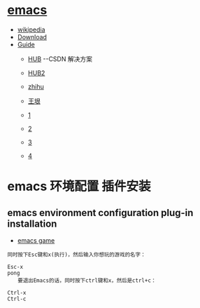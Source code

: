 # [emacs](https://www.gnu.org/software/emacs/tour/)
  * [wikipedia](https://zh.wikipedia.org/wiki/Emacs)
  * [Download](https://ftp.gnu.org/gnu/emacs/windows/)
  * [Guide](https://github.com/redguardtoo/mastering-emacs-in-one-year-guide/blob/master/guide-zh.org)
    * [HUB](http://blog.csdn.net/PfanAya/article/category/784884)  --CSDN 解决方案
    * [HUB2](http://www.cnblogs.com/robertzml/tag/Emacs/)
    * [zhihu](http://www.zhihu.com/topic/19572409)
    * [王垠](http://arch.pconline.com.cn//pcedu/soft/gj/photo/0609/865628.html)
    
    * [1](http://ergoemacs.org/emacs/emacs.html)
    * [2](http://www.emacswiki.org/emacs/%E5%9F%BA%E6%9C%AC%E6%93%8D%E4%BD%9C)
    * [3](http://www.cbi.pku.edu.cn/chinese/documents/csdoc/emacs/)
    * [4](http://www.ibm.com/developerworks/cn/education/linux/l-emacs/l-emacs.html)
    
  
# emacs 环境配置 插件安装
## emacs environment configuration plug-in installation
* [emacs game](http://www.admin10000.com/document/4013.html)
```
同时按下Esc键和x(执行)，然后输入你想玩的游戏的名字：

Esc-x
pong 
　　要退出Emacs的话，同时按下ctrl键和x，然后是ctrl+c：

Ctrl-x
Ctrl-c
```
